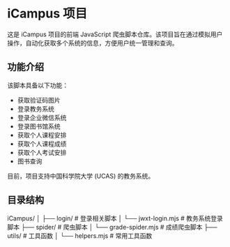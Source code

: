 # iCampus 项目

这是 iCampus 项目的前端 JavaScript 爬虫脚本仓库。该项目旨在通过模拟用户操作，自动化获取多个系统的信息，方便用户统一管理和查询。

## 功能介绍

该脚本具备以下功能：
- 获取验证码图片
- 登录教务系统
- 登录企业微信系统
- 登录图书馆系统
- 获取个人课程安排
- 获取个人课程成绩
- 获取个人考试安排
- 图书查询

目前，项目支持中国科学院大学 (UCAS) 的教务系统。

## 目录结构

iCampus/
│
├── login/ # 登录相关脚本
│ └── jwxt-login.mjs # 教务系统登录脚本
├── spider/ # 爬虫脚本
│ └── grade-spider.mjs # 成绩爬虫脚本
├── utils/ # 工具函数
│ └── helpers.mjs # 常用工具函数
